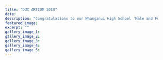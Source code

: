 ```yaml
---
title: "DUX ARTIUM 2018"
date: 
description: "Congratulations to our Whanganui High School 'Male and Female DUX ARTIUM' for 2018:"
featured_image: 
excerpt: ""
gallery_image_1: 
gallery_image_2: 
gallery_image_3: 
gallery_image_4: 
gallery_image_5: 
---
```

